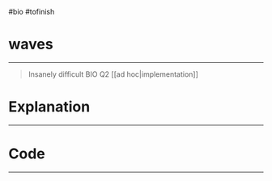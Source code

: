 #bio #tofinish 
# waves
---
> Insanely difficult BIO Q2 [[ad hoc|implementation]]


# Explanation
---

# Code
---